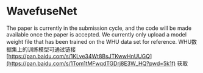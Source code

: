 # WavefuseNet
The paper is currently in the submission cycle, and the code will be made available once the paper is accepted.
We currently only upload a model weight file that has been trained on the WHU data set for reference.
WHU数据集上的训练模型可通过链接    [https://pan.baidu.com/s/1KLve34Wt8BsJTKwwHnUUGQ](https://pan.baidu.com/s/1Tom1tMFwqdTGDrj8E3W_HQ?pwd=5k1f)    获取
